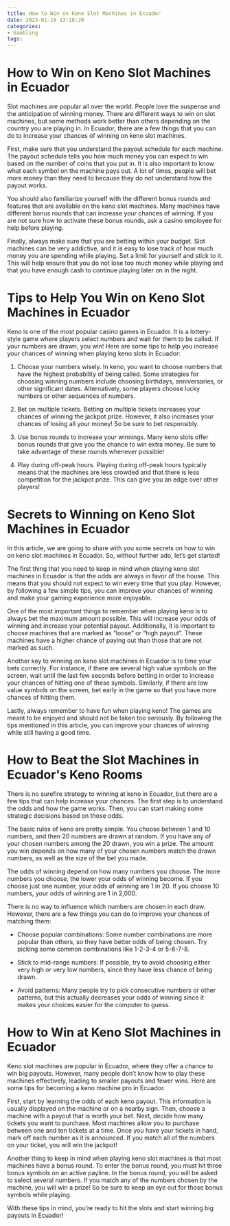 ```yaml
---
title: How to Win on Keno Slot Machines in Ecuador
date: 2023-01-18 13:18:20
categories:
- Gambling
tags:
---
```



#  How to Win on Keno Slot Machines in Ecuador

Slot machines are popular all over the world. People love the suspense and the anticipation of winning money. There are different ways to win on slot machines, but some methods work better than others depending on the country you are playing in. In Ecuador, there are a few things that you can do to increase your chances of winning on keno slot machines.

First, make sure that you understand the payout schedule for each machine. The payout schedule tells you how much money you can expect to win based on the number of coins that you put in. It is also important to know what each symbol on the machine pays out. A lot of times, people will bet more money than they need to because they do not understand how the payout works.

You should also familiarize yourself with the different bonus rounds and features that are available on the keno slot machines. Many machines have different bonus rounds that can increase your chances of winning. If you are not sure how to activate these bonus rounds, ask a casino employee for help before playing.

Finally, always make sure that you are betting within your budget. Slot machines can be very addictive, and it is easy to lose track of how much money you are spending while playing. Set a limit for yourself and stick to it. This will help ensure that you do not lose too much money while playing and that you have enough cash to continue playing later on in the night.

#  Tips to Help You Win on Keno Slot Machines in Ecuador

Keno is one of the most popular casino games in Ecuador. It is a lottery-style game where players select numbers and wait for them to be called. If your numbers are drawn, you win! Here are some tips to help you increase your chances of winning when playing keno slots in Ecuador:

1. Choose your numbers wisely. In keno, you want to choose numbers that have the highest probability of being called. Some strategies for choosing winning numbers include choosing birthdays, anniversaries, or other significant dates. Alternatively, some players choose lucky numbers or other sequences of numbers.

2. Bet on multiple tickets. Betting on multiple tickets increases your chances of winning the jackpot prize. However, it also increases your chances of losing all your money! So be sure to bet responsibly.

3. Use bonus rounds to increase your winnings. Many keno slots offer bonus rounds that give you the chance to win extra money. Be sure to take advantage of these rounds whenever possible!

4. Play during off-peak hours. Playing during off-peak hours typically means that the machines are less crowded and that there is less competition for the jackpot prize. This can give you an edge over other players!

#  Secrets to Winning on Keno Slot Machines in Ecuador

In this article, we are going to share with you some secrets on how to win on keno slot machines in Ecuador. So, without further ado, let’s get started!

The first thing that you need to keep in mind when playing keno slot machines in Ecuador is that the odds are always in favor of the house. This means that you should not expect to win every time that you play. However, by following a few simple tips, you can improve your chances of winning and make your gaming experience more enjoyable.

One of the most important things to remember when playing keno is to always bet the maximum amount possible. This will increase your odds of winning and increase your potential payout. Additionally, it is important to choose machines that are marked as “loose” or “high payout”. These machines have a higher chance of paying out than those that are not marked as such.

Another key to winning on keno slot machines in Ecuador is to time your bets correctly. For instance, if there are several high value symbols on the screen, wait until the last few seconds before betting in order to increase your chances of hitting one of these symbols. Similarly, if there are low value symbols on the screen, bet early in the game so that you have more chances of hitting them.

Lastly, always remember to have fun when playing keno! The games are meant to be enjoyed and should not be taken too seriously. By following the tips mentioned in this article, you can improve your chances of winning while still having a good time.

#  How to Beat the Slot Machines in Ecuador's Keno Rooms

There is no surefire strategy to winning at keno in Ecuador, but there are a few tips that can help increase your chances. The first step is to understand the odds and how the game works. Then, you can start making some strategic decisions based on those odds.

The basic rules of keno are pretty simple. You choose between 1 and 10 numbers, and then 20 numbers are drawn at random. If you have any of your chosen numbers among the 20 drawn, you win a prize. The amount you win depends on how many of your chosen numbers match the drawn numbers, as well as the size of the bet you made.

The odds of winning depend on how many numbers you choose. The more numbers you choose, the lower your odds of winning become. If you choose just one number, your odds of winning are 1 in 20. If you choose 10 numbers, your odds of winning are 1 in 2,000.

There is no way to influence which numbers are chosen in each draw. However, there are a few things you can do to improve your chances of matching them:

- Choose popular combinations: Some number combinations are more popular than others, so they have better odds of being chosen. Try picking some common combinations like 1-2-3-4 or 5-6-7-8.

- Stick to mid-range numbers: If possible, try to avoid choosing either very high or very low numbers, since they have less chance of being drawn.

- Avoid patterns: Many people try to pick consecutive numbers or other patterns, but this actually decreases your odds of winning since it makes your choices easier for the computer to guess.

#  How to Win at Keno Slot Machines in Ecuador

Keno slot machines are popular in Ecuador, where they offer a chance to win big payouts. However, many people don’t know how to play these machines effectively, leading to smaller payouts and fewer wins. Here are some tips for becoming a keno machine pro in Ecuador.

First, start by learning the odds of each keno payout. This information is usually displayed on the machine or on a nearby sign. Then, choose a machine with a payout that is worth your bet. Next, decide how many tickets you want to purchase. Most machines allow you to purchase between one and ten tickets at a time. Once you have your tickets in hand, mark off each number as it is announced. If you match all of the numbers on your ticket, you will win the jackpot!

Another thing to keep in mind when playing keno slot machines is that most machines have a bonus round. To enter the bonus round, you must hit three bonus symbols on an active payline. In the bonus round, you will be asked to select several numbers. If you match any of the numbers chosen by the machine, you will win a prize! So be sure to keep an eye out for those bonus symbols while playing.

With these tips in mind, you’re ready to hit the slots and start winning big payouts in Ecuador!